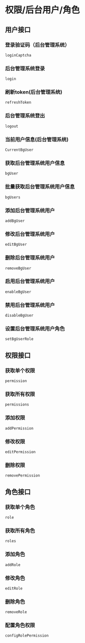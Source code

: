 # 权限/后台用户/角色

## 用户接口

### 登录验证码（后台管理系统）
```angular2html
loginCaptcha
```
### 后台管理系统登录
```angular2html
login
```

### 刷新token(后台管理系统)
```angular2html
refreshToken
```

### 后台管理系统登出
```angular2html
logout
```

### 当前用户信息(后台管理系统)
```angular2html
CurrentBgUser
```

### 获取后台管理系统用户信息
```angular2html
bgUser
```

### 批量获取后台管理系统用户信息
```angular2html
bgUsers
```

### 添加后台管理系统用户
```angular2html
addBgUser
```

### 修改后台管理系统用户
```angular2html
editBgUser
```

### 删除后台管理系统用户
```angular2html
removeBgUser
```

### 启用后台管理系统用户
```angular2html
enableBgUser
```

### 禁用后台管理系统用户
```angular2html
disableBgUser
```
### 设置后台管理系统用户角色
```angular2html
setBgUserRole
```

## 权限接口
### 获取单个权限
```angular2html
permission
```
### 获取所有权限
```angular2html
permissions
```

### 添加权限
```angular2html
addPermission
```

### 修改权限
```angular2html
editPermission
```

### 删除权限
```angular2html
removePermission
```


## 角色接口

### 获取单个角色
```angular2html
role
```

### 获取所有角色
```angular2html
roles
```

### 添加角色
```angular2html
addRole
```

### 修改角色
```angular2html
editRole
```

### 删除角色
```angular2html
removeRole
```

### 配置角色权限
```angular2html
configRolePermission
```
